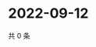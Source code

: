 # 2022-09-12

共 0 条

<!-- BEGIN WEIBO -->
<!-- 最后更新时间 Mon Sep 12 2022 07:01:28 GMT+0800 (China Standard Time) -->

<!-- END WEIBO -->
